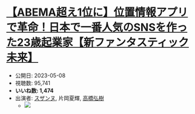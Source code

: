 # [【ABEMA超え1位に】位置情報アプリで革命！日本で一番人気のSNSを作った23歳起業家【新ファンタスティック未来】](https://www.youtube.com/watch?v=m8udFJgDjuM)
-   公開日: 2023-05-08
-   視聴数: 95,741
-   **いいね数: 1,474**
-   出演者: [スザンヌ](/rehacq_fan/people/スザンヌ "wikilink"), 片岡夏輝, [高橋弘樹](/rehacq_fan/people/高橋弘樹 "wikilink")
    - [![](https://img.youtube.com/vi/m8udFJgDjuM/hqdefault.jpg)](https://www.youtube.com/watch?v=m8udFJgDjuM)

